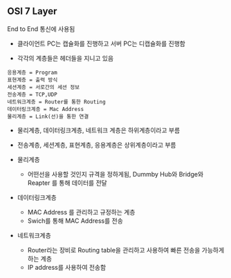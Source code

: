 ## OSI 7 Layer
End to End 통신에 사용됨

* 클라이언트 PC는 캡슐화를 진행하고 서버 PC는 디캡슐화를 진행함

* 각각의 계층들은 헤더들을 지니고 있음

```
응용계층 = Program
표현계층 = 출력 방식
세션계층 = 서로간의 세션 정보
전송계층 = TCP,UDP
네트워크계층 = Router를 통한 Routing
데이터링크계층 = Mac Address
물리계층 = Link(선)을 통한 연결
```

* 물리계층, 데이터링크계층, 네트워크 계층은 하위계층이라고 부름

* 전송계층, 세션계층, 표현계층, 응용계층은 상위계층이라고 부름

* 물리계층
    * 어떤선을 사용할 것인지 규격을 정하게됨, Dummby Hub와 Bridge와 Reapter 를 통해 데이터를 전달

* 데이터링크계층
    * MAC Address 를 관리하고 규정하는 계층
    * Swich를 통해 MAC Address를 전송

* 네트워크계층
    * Router라는 장비로 Routing table을 관리하고 사용하여 빠른 전송을 가능하게 하는 계층
    * IP address를 사용하여 전송함